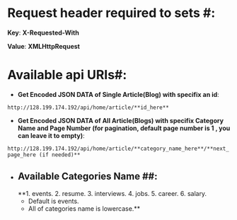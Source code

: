 # Request header required to sets #:
**Key**: **X-Requested-With**

**Value**: **XMLHttpRequest**
# Available api URIs#:
- **Get Encoded JSON DATA of Single Article(Blog) with specifix an id**:

`http://128.199.174.192/api/home/article/**id_here**`
- **Get Encoded JSON DATA of All Article(Blogs) with specifix Category Name and Page Number (for pagination, default page number is 1 , you can leave it to empty)**:

`http://128.199.174.192/api/home/article/**category_name_here**/**next_page_here (if needed)**`

 - ## Available Categories Name ##:
   **1. events.
   2. resume.
   3. interviews.
   4. jobs.
   5. career.
   6. salary.
   - Default is events.
   - All of categories name is lowercase.**
   
           
 
